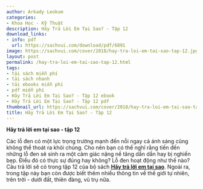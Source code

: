 ```yaml
---
author: Arkady Leokum
categories:
- Khoa Học - Kỹ Thuật
description: Hãy Trả Lời Em Tại Sao? - Tập 12
download_links:
- info: pdf
  url: https://sachvui.com/download/pdf/6891
image: https://sachvui.com/cover/2018/hay-tra-loi-em-tai-sao-tap-12.jpg
layout: post
permalink: /hay-tra-loi-em-tai-sao-tap-12.html
tags:
- tải sách miễn phí
- tải sách nhanh
- tải ebooks miễn phí
- pdf miễn phí
- Hãy Trả Lời Em Tại Sao? - Tập 12 ebook
- Hãy Trả Lời Em Tại Sao? - Tập 12 pdf
thumbnail_url: https://sachvui.com/cover/2018/hay-tra-loi-em-tai-sao-tap-12.jpg
title: Hãy Trả Lời Em Tại Sao? - Tập 12
---
```


 <div class="item-desc text-justify"> <p><strong>Hãy trả lời em tại sao - tập 12</strong></p><p>Các lỗ đen có một lực trọng trường mạnh đến nỗi ngay cả ánh sáng cũng không thể thoát ra khỏi chúng. Cho nên bạn có thể nghĩ rằng tiến đến những lỗ đen sẽ sinh ra một cảm giác nặng nề tăng dần dần hay bị nghiến bẹp. Điều đó có thực sự đúng hay không? Lỗ đen hoạt động như thế nào? Câu trả lời sẽ có trong tập 12 của bộ sách <a href="https://sachvui.com/search/?tu-khoa=hay+tra+loi+em+tai+sao"><strong>Hãy trả lời em tại sao</strong></a>. Ngoài ra, trong tập này bạn còn được biết thêm nhiều thông tin về thế giới tự nhiên, trên trời - dưới đất, thiên đàng, vũ trụ nữa.</p> </div>